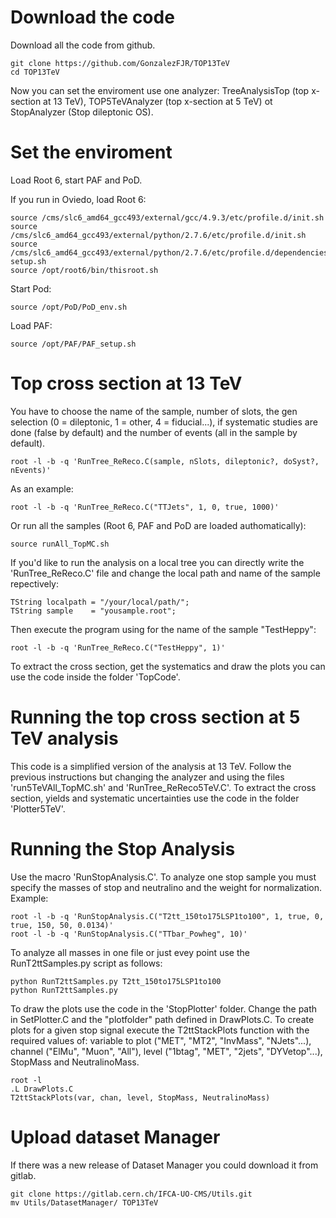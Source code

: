 Download the code
====

Download all the code from github.

    git clone https://github.com/GonzalezFJR/TOP13TeV
    cd TOP13TeV



Now you can set the enviroment use one analyzer: TreeAnalysisTop (top x-section at 13 TeV), TOP5TeVAnalyzer (top x-section at 5 TeV) ot StopAnalyzer (Stop dileptonic OS).


Set the enviroment
====

Load Root 6, start PAF and PoD.

If you run in Oviedo, load Root 6:

    source /cms/slc6_amd64_gcc493/external/gcc/4.9.3/etc/profile.d/init.sh
    source /cms/slc6_amd64_gcc493/external/python/2.7.6/etc/profile.d/init.sh
    source /cms/slc6_amd64_gcc493/external/python/2.7.6/etc/profile.d/dependencies-setup.sh
    source /opt/root6/bin/thisroot.sh
    
Start Pod:

    source /opt/PoD/PoD_env.sh
  
Load PAF:

    source /opt/PAF/PAF_setup.sh
  
  
Top cross section at 13 TeV
====

You have to choose the name of the sample, number of slots, the gen selection (0 = dileptonic, 1 = other, 4 = fiducial...), if systematic studies are done (false by default) and the number of events (all in the sample by default).

    root -l -b -q 'RunTree_ReReco.C(sample, nSlots, dileptonic?, doSyst?, nEvents)'

As an example:

    root -l -b -q 'RunTree_ReReco.C("TTJets", 1, 0, true, 1000)'

Or run all the samples (Root 6, PAF and PoD are loaded authomatically):

    source runAll_TopMC.sh


If you'd like to run the analysis on a local tree you can directly write the 'RunTree_ReReco.C' file and change the local path and name of the sample repectively:

    TString localpath = "/your/local/path/";
    TString sample    = "yousample.root";

Then execute the program using for the name of the sample "TestHeppy":

    root -l -b -q 'RunTree_ReReco.C("TestHeppy", 1)'
    
To extract the cross section, get the systematics and draw the plots you can use the code inside the folder 'TopCode'.

    
Running the top cross section at 5 TeV analysis
====

This code is a simplified version of the analysis at 13 TeV. Follow the previous instructions but changing the analyzer and using the files 'run5TeVAll_TopMC.sh' and 'RunTree_ReReco5TeV.C'. To extract the cross section, yields and systematic uncertainties use the code in the folder 'Plotter5TeV'.


Running the Stop Analysis
====

Use the macro 'RunStopAnalysis.C'. To analyze one stop sample you must specify the masses of stop and neutralino and the weight for normalization. Example:

    root -l -b -q 'RunStopAnalysis.C("T2tt_150to175LSP1to100", 1, true, 0, true, 150, 50, 0.0134)'
    root -l -b -q 'RunStopAnalysis.C("TTbar_Powheg", 10)'
    
To analyze all masses in one file or just evey point use the RunT2ttSamples.py script as follows:

    python RunT2ttSamples.py T2tt_150to175LSP1to100
    python RunT2ttSamples.py

    
To draw the plots use the code in the 'StopPlotter' folder. Change the path in SetPlotter.C and the "plotfolder" path defined in DrawPlots.C. To create plots for a given stop signal execute the T2ttStackPlots function with the required values of: variable to plot ("MET", "MT2", "InvMass", "NJets"...), channel ("ElMu", "Muon", "All"), level ("1btag", "MET", "2jets", "DYVetop"...), StopMass and NeutralinoMass. 

    root -l
    .L DrawPlots.C
    T2ttStackPlots(var, chan, level, StopMass, NeutralinoMass)


Upload dataset Manager
====
    
If there was a new release of Dataset Manager you could download it from gitlab.

    git clone https://gitlab.cern.ch/IFCA-UO-CMS/Utils.git
    mv Utils/DatasetManager/ TOP13TeV

